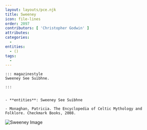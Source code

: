 ```yaml
---
layout: layouts/pce.njk
title: Sweeney
icon: file-lines
order: 2097
contributors: [ 'Christopher Godwin' ]
attributes:
categories:
  - 
entities:
  - ()
tags:
  - 
---
```

``` tab [group1:Info]
::: magazinestyle
Sweeney See Suibhne.

:::
```
``` tab [group1:Attributes]
```
``` tab [group1:Entities]
- **entities**: Sweeney See Suibhne
```
``` tab [group1:Sources]
- Monaghan, Patricia. The Encyclopedia of Celtic Mythology and Folklore. Checkmark Books, 2008.
```
![Sweeney Image]([None])
